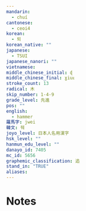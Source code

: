 ```yaml
---
mandarin:
  - chuí
cantonese:
  - ceoi4
korean:
  - 퇴
korean_native: ""
japanese:
  - TSUI
japanese_nanori: ""
vietnamese:
middle_chinese_initial: ɖ
middle_chinese_final: ɣiuᴇ
stroke_count: 13
radical: 木
skip_number: 1-4-9
grade_level: 先進
pos: ""
english:
  - hammer
羅馬字: jwei
韓文: 줴
joyo_level: 日本人名用漢字
hsk_level: ""
hanmun_edu_level: ""
danayo_id: 7405
mc_id: 5656
graphemic_classification: 追
stand_in: "TRUE"
aliases:
---
```


# Notes
